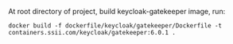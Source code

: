 At root directory of project, build keycloak-gatekeeper image, run:
```
docker build -f dockerfile/keycloak/gatekeeper/Dockerfile -t containers.ssii.com/keycloak/gatekeeper:6.0.1 .
```
